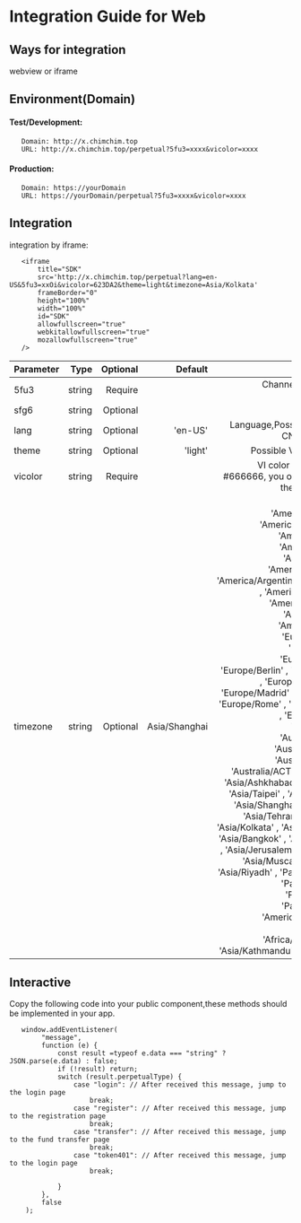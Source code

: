 # Integration Guide for Web

## Ways for integration
   webview or iframe
## Environment(Domain)
   #### Test/Development:
       Domain: http://x.chimchim.top
       URL: http://x.chimchim.top/perpetual?5fu3=xxxx&vicolor=xxxx
   #### Production:
       Domain: https://yourDomain
       URL: https://yourDomain/perpetual?5fu3=xxxx&vicolor=xxxx
## Integration
   integration by iframe:
   
       <iframe
           title="SDK"
           src='http://x.chimchim.top/perpetual?lang=en-US&5fu3=xxOi&vicolor=623DA2&theme=light&timezone=Asia/Kolkata'
           frameBorder="0"
           height="100%"
           width="100%"
           id="SDK"
           allowfullscreen="true"
           webkitallowfullscreen="true"
           mozallowfullscreen="true"
       />
   
  
   
   |Parameter|Type|Optional|Default|Notes|
   |---|---:|---:|---:|---:|
   |5fu3|string|Require||Channel ID(Provides by TinyTrader)|
   |sfg6|string|Optional||jwttoken|
   |lang|string|Optional|'en-US'|Language,Possible Values: zh-CN, ko-KR, en-US|
   |theme|string|Optional|'light'|Possible Values: dark,light|
   |vicolor|string|Require||VI color (if the VI color is #666666, you only need to pass the string 666666)|
   |timezone|string|Optional|Asia/Shanghai|Possible Values: 'America/New_York' , 'America/Los_Angeles' , 'America/Chicago' , 'America/Phoenix' , 'America/Toronto', 'America/Vancouver' , 'America/Argentina/Buenos_Aires' , 'America/El_Salvador' , 'America/Sao_Paulo' , 'America/Bogota' , 'America/Caracas' , 'Europe/Moscow' , 'Europe/Athens' , 'Europe/Belgrade' , 'Europe/Berlin' , 'Europe/London' , 'Europe/Luxembourg' , 'Europe/Madrid' , 'Europe/Paris' , 'Europe/Rome' , 'Europe/Warsaw' , 'Europe/Istanbul' , 'Europe/Zurich' , 'Australia/Sydney' , 'Australia/Brisbane' , 'Australia/Adelaide' , 'Australia/ACT' , 'Asia/Almaty' , 'Asia/Ashkhabad' , 'Asia/Tokyo' , 'Asia/Taipei' , 'Asia/Singapore' , 'Asia/Shanghai' , 'Asia/Seoul' , 'Asia/Tehran' , 'Asia/Dubai' , 'Asia/Kolkata' , 'Asia/Hong_Kong' , 'Asia/Bangkok' , 'Asia/Chongqing' , 'Asia/Jerusalem' , 'Asia/Kuwait' , 'Asia/Muscat' , 'Asia/Qatar' , 'Asia/Riyadh' , 'Pacific/Auckland' , 'Pacific/Chatham' , 'Pacific/Fakaofo' , 'Pacific/Honolulu' , 'America/Mexico_City' , 'Africa/Cairo' , 'Africa/Johannesburg' , 'Asia/Kathmandu' , 'US/Mountain'|
   
## Interactive
   Copy the following code into your public component,these methods should be implemented in your app.
   
   
       window.addEventListener(
            "message",
            function (e) {
                const result =typeof e.data === "string" ? JSON.parse(e.data) : false;
                if (!result) return;
                switch (result.perpetualType) {
                    case "login": // After received this message, jump to the login page
                        break;
                    case "register": // After received this message, jump to the registration page
                        break;
                    case "transfer": // After received this message, jump to the fund transfer page
                        break;
                    case "token401": // After received this message, jump to the login page
                        break;

                }
            },
            false
        );

